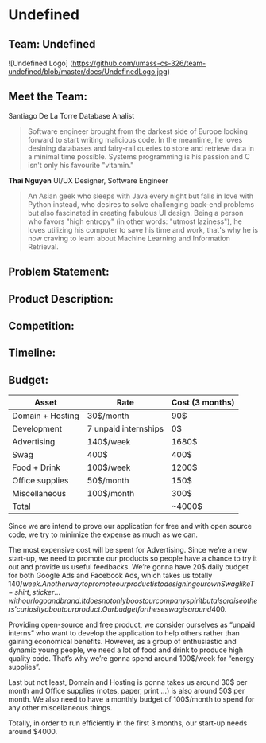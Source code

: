 Undefined
=========

Team: Undefined
---------------

![Undefined Logo] (https://github.com/umass-cs-326/team-undefined/blob/master/docs/UndefinedLogo.jpg)


Meet the Team:
--------------
Santiago De La Torre
Database Analist
>Software engineer brought from the darkest side of Europe looking forward to start writing malicious code. In the meantime, he loves desining databases and fairy-rail queries to store and retrieve data in a minimal time possible. Systems programming is his passion and C isn't only his favourite "vitamin."

__Thai Nguyen__ 
UI/UX Designer, Software Engineer

>An Asian geek who sleeps with Java every night but falls in love with Python instead, who desires to solve challenging back-end problems but also fascinated in creating fabulous UI design. Being a person who favors "high entropy" (in other words: "utmost laziness"), he loves utilizing his computer to save his time and work, that's why he is now craving to learn about Machine Learning and Information Retrieval.


Problem Statement:
------------------

Product Description:
--------------------

Competition:
------------

Timeline:
---------

Budget:
-------
| Asset            | Rate                 | Cost (3 months) |
|------------------|----------------------|-----------------|
| Domain + Hosting | 30$/month            | 90$             |
| Development      | 7 unpaid internships | 0$              |
| Advertising      | 140$/week            | 1680$           |
| Swag             | 400$                 | 400$            |
| Food + Drink     | 100$/week            | 1200$           |
| Office supplies  | 50$/month            | 150$            |
| Miscellaneous    | 100$/month           | 300$            |
| Total            |                      | ~4000$          |

Since we are intend to prove our application for free and with open source code, we try to minimize the expense as much as we can. 

The most expensive cost will be spent for Advertising. Since we’re a new start-up, we need to promote our products so people have a chance to try it out and provide us useful feedbacks. We’re gonna have 20$ daily budget for both Google Ads and Facebook Ads, which takes us totally 140$/week. Another way to promote our product is to designing our own Swag like T-shirt, sticker … with our logo and brand. It does not only boost our company spirit but also raise others’ curiosity about our product. Our budget for these swag is around 400$.

Providing open-source and free product, we consider ourselves as “unpaid interns” who want to develop the application to help others rather than gaining economical benefits. However, as a group of enthusiastic and dynamic young people, we need a lot of food and drink to produce high quality code. That’s why we’re gonna spend around 100$/week for “energy supplies”.

Last but not least, Domain and Hosting is gonna takes us around 30$ per month and Office supplies (notes, paper, print …) is also around 50$ per month. We also need to have a monthly budget of 100$/month to spend for any other miscellaneous things.

Totally, in order to run efficiently in the first 3 months, our start-up needs around $4000.